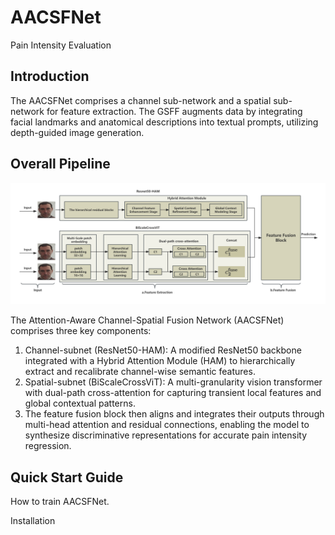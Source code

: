 # AACSFNet
Pain Intensity Evaluation

## Introduction <a name="Abstract"></a>
The AACSFNet comprises a channel sub-network and a spatial sub-network for feature extraction. The GSFF augments data by integrating facial landmarks and anatomical descriptions into textual prompts, utilizing depth-guided image generation. 

## Overall Pipeline

![architecture](./image/method.png)

The Attention-Aware Channel-Spatial Fusion Network (AACSFNet) comprises three key components:  
1) Channel-subnet (ResNet50-HAM): A modified ResNet50 backbone integrated with a Hybrid Attention Module (HAM) to hierarchically extract and recalibrate channel-wise semantic features.
2) Spatial-subnet (BiScaleCrossViT): A multi-granularity vision transformer with dual-path cross-attention for capturing transient local features and global contextual patterns.
3) The feature fusion block then aligns and integrates their outputs through multi-head attention and residual connections, enabling the model to synthesize discriminative representations for accurate pain intensity regression.  

## Quick Start Guide <a name="Quick Start Guide"></a>
How to train AACSFNet.

Installation

